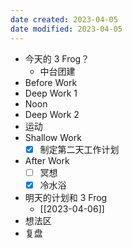 ```yaml
---
date created: 2023-04-05 
date modified: 2023-04-05
---
```

- 今天的 3 Frog？
	- 中台团建
- Before Work
- Deep Work 1
- Noon
- Deep Work 2
- 运动
- Shallow Work
	- [x] 制定第二天工作计划
- After Work
	- [ ] 冥想
	- [x] 冷水浴
- 明天的计划和 3 Frog
	- [[2023-04-06]]
- 想法区
- 复盘
